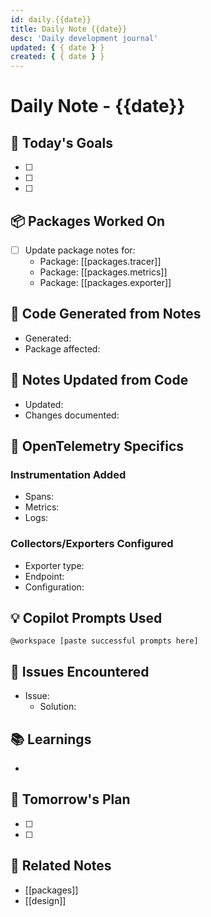 ```yaml
---
id: daily.{{date}}
title: Daily Note {{date}}
desc: 'Daily development journal'
updated: { { date } }
created: { { date } }
---
```


# Daily Note - {{date}}

## 🎯 Today's Goals

- [ ]
- [ ]
- [ ]

## 📦 Packages Worked On

<!-- List packages modified today -->

- [ ] Update package notes for:
  - Package: [[packages.tracer]]
  - Package: [[packages.metrics]]
  - Package: [[packages.exporter]]

## 🚀 Code Generated from Notes

<!-- Track what was generated -->

- Generated:
- Package affected:

## 📝 Notes Updated from Code

<!-- Track what was documented -->

- Updated:
- Changes documented:

## 🧪 OpenTelemetry Specifics

### Instrumentation Added

- Spans:
- Metrics:
- Logs:

### Collectors/Exporters Configured

- Exporter type:
- Endpoint:
- Configuration:

## 💡 Copilot Prompts Used

<!-- Useful prompts to remember -->

```
@workspace [paste successful prompts here]
```

## 🐛 Issues Encountered

- Issue:
  - Solution:

## 📚 Learnings

<!-- What did you learn about OpenTelemetry today? -->

-

## 🔮 Tomorrow's Plan

- [ ]
- [ ]

## 🔗 Related Notes

- [[packages]]
- [[design]]
